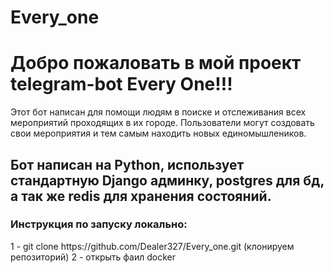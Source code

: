 # Every_one
<h1>Добро пожаловать в мой проект telegram-bot Every One!!!</h1>
Этот бот написан для помощи людям в поиске и отслеживания всех мероприятий проходящих в их городе. Пользователи могут создовать свои мероприятия и тем самым находить новых единомышлеников.

<h2>
  Бот написан на Python, использует стандартную Django админку, postgres для бд, а так же redis для хранения состояний.
</h2>
<h3>
  Инструкция по запуску локально:
</h3>
1 - git clone https://github.com/Dealer327/Every_one.git (клонируем репозиторий)
2 - открыть фаил docker


